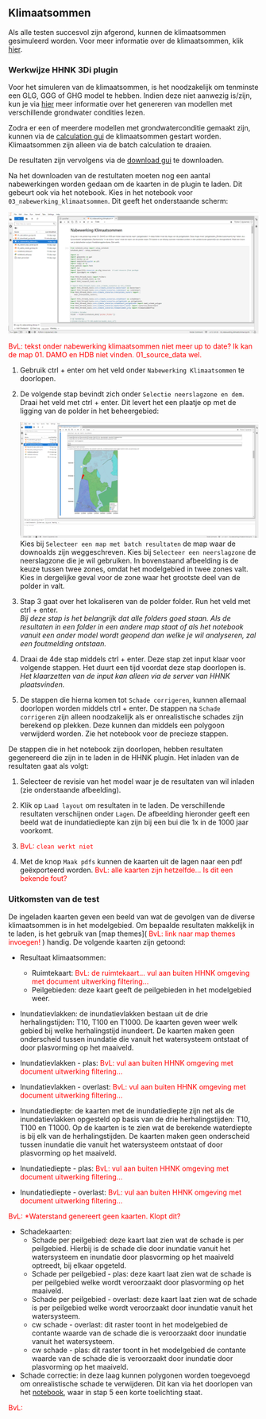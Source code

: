 ## **Klimaatsommen**
Als alle testen succesvol zijn afgerond, kunnen de klimaatsommen gesimuleerd worden. Voor meer informatie over de klimaatsommen, klik [hier](../../3_achtergronden_en_uitgangspunten/g_klimaatsommen/1_klimaatsommen.md).

### **Werkwijze HHNK 3Di plugin**
Voor het simuleren van de klimaatsommen, is het noodzakelijk om tenminste een GLG, GGG of GHG model te hebben. Indien deze niet aanwezig is/zijn, kun je via [hier](../../4_gebruik_plugin/c_modelstaat_aanpassen.md) meer informatie over het genereren van modellen met verschillende grondwater condities lezen.

Zodra er een of meerdere modellen met grondwaterconditie gemaakt zijn, kunnen via de [calculation gui](../../4_gebruik_plugin/d_berekeningen_uitvoeren.md) de klimaatsommen gestart worden. Klimaatsommen zijn alleen via de batch calculation te draaien.

De resultaten zijn vervolgens via de [download gui](../../4_gebruik_plugin/e_downloaden_resultaten.md) te downloaden. 

Na het downloaden van de restultaten moeten nog een aantal nabewerkingen worden gedaan om de kaarten in de plugin te laden. Dit gebeurt ook via het notebook. Kies in het notebook voor ``03_nabewerking_klimaatsommen``. Dit geeft het onderstaande scherm:

![Alt text](../../../images/2_werkwijze_bwn/g_klimaatsommen/1_nabewerking_klimaatsommen.png)

<span style="color:red"> BvL: tekst onder nabewerking klimaatsommen niet meer up to date? Ik kan de map 01. DAMO en HDB niet vinden. 01_source_data wel. </span>

1. Gebruik ctrl + enter om het veld onder ``Nabewerking Klimaatsommen`` te doorlopen. 
2. De volgende stap bevindt zich onder ``Selectie neerslagzone en dem``. Draai het veld met ctrl + enter. Dit levert het een plaatje op met de ligging van de polder in het beheergebied:

    ![Alt text](../../../images/2_werkwijze_bwn/g_klimaatsommen/2_nabewerking_klimaatsommen.png)
    Kies bij ``Selecteer een map met batch resultaten`` de map waar de downoalds zijn weggeschreven.
    Kies bij ``Selecteer een neerslagzone`` de neerslagzone die je wil gebruiken. In bovenstaand afbeelding is de keuze tussen twee zones, omdat het modelgebied in twee zones valt. Kies in dergelijke geval voor de zone waar het grootste deel van de polder in valt.
3. Stap 3 gaat over het lokaliseren van de polder folder. Run het veld  met ctrl + enter. <br>
*Bij deze stap is het belangrijk dat alle folders goed staan. Als de resultaten in een folder in een andere map staat of als het notebook vanuit een ander model wordt geopend dan welke je wil analyseren, zal een foutmelding ontstaan.*
4. Draai de 4de stap middels ctrl + enter. Deze stap zet input klaar voor volgende stappen. Het duurt een tijd voordat deze stap doorlopen is. <br>
*Het klaarzetten van de input kan alleen via de server van HHNK plaatsvinden.*
5. De stappen die hierna komen tot ``Schade corrigeren``, kunnen allemaal doorlopen worden middels ctrl + enter. De stappen na ``Schade corrigeren`` zijn alleen noodzakelijk als er onrealistische schades zijn berekend op plekken. Deze kunnen dan middels een polygoon verwijderd worden. Zie het notebook voor de precieze stappen.

De stappen die in het notebook zijn doorlopen, hebben resultaten gegenereerd die zijn in te laden in de HHNK plugin. Het inladen van de resultaten gaat als volgt:
1. Selecteer de revisie van het model waar je de resultaten van wil inladen (zie onderstaande afbeelding).

2. Klik op ``Laad layout`` om resultaten in te laden. De verschillende resultaten verschijnen onder ``Lagen``. De afbeelding hieronder geeft een beeld wat de inundatiediepte kan zijn bij een bui die 1x in de 1000 jaar voorkomt.

3. <span style="color:red"> BvL: ``clean werkt niet`` </span>

4. Met de knop ``Maak pdfs`` kunnen de kaarten uit de lagen naar een pdf geëxporteerd worden. <span style="color:red"> BvL: alle kaarten zijn hetzelfde... Is dit een bekende fout?</span>

### **Uitkomsten van de test**
De ingeladen kaarten geven een beeld van wat de gevolgen van de diverse klimaatsommen is in het modelgebied. Om bepaalde resultaten makkelijk in te laden, is het gebruik van [map themes](<span style="color:red"> BvL: link naar map themes invoegen! </span>) handig. De volgende kaarten zijn getoond:
* Resultaat klimaatsommen: 
    - Ruimtekaart:<span style="color:red"> BvL: de ruimtekaart... vul aan buiten HHNK omgeving met document uitwerking filtering...  </span> 
    - Peilgebieden: deze kaart geeft de peilgebieden in het modelgebied weer.

* Inundatievlakken: de inundatievlakken bestaan uit de drie herhalingstijden: T10, T100 en T1000. De kaarten geven weer welk gebied bij welke herhalingstijd inundeert. De kaarten maken geen onderscheid tussen inundatie die vanuit het watersysteem ontstaat of door plasvorming op het maaiveld. 

* Inundatievlakken - plas: <span style="color:red"> BvL: vul aan buiten HHNK omgeving met document uitwerking filtering...  </span>

* Inundatievlakken - overlast: <span style="color:red"> BvL: vul aan buiten HHNK omgeving met document uitwerking filtering...  </span>

* Inundatiediepte: de kaarten met de inundatiediepte zijn net als de inundatievlakken opgesteld op basis van de drie herhalingstijden: T10, T100 en T1000. Op de kaarten is te zien wat de berekende waterdiepte is bij elk van de herhalingstijden. De kaarten maken geen onderscheid tussen inundatie die vanuit het watersysteem ontstaat of door plasvorming op het maaiveld. 

* Inundatiediepte - plas: <span style="color:red"> BvL: vul aan buiten HHNK omgeving met document uitwerking filtering...  </span>

* Inundatiediepte - overlast: <span style="color:red"> BvL: vul aan buiten HHNK omgeving met document uitwerking filtering...  </span>

<span style="color:red"> BvL: *Waterstand genereert geen kaarten. Klopt dit?</span>

* Schadekaarten:
    - Schade per peilgebied: deze kaart laat zien wat de schade is per peilgebied. Hierbij is de schade die door inundatie vanuit het watersysteem en inundatie door plasvorming op het maaiveld optreedt, bij elkaar opgeteld.
    - Schade per peilgebied - plas: deze kaart laat zien wat de schade is per peilgebied welke wordt veroorzaakt door plasvorming op het maaiveld. 
    - Schade per peilgebied - overlast: deze kaart laat zien wat de schade is per peilgebied welke wordt veroorzaakt door inundatie vanuit het watersysteem. 
    - cw schade - overlast: dit raster toont in het modelgebied de contante waarde van de schade die is veroorzaakt door inundatie vanuit het watersysteem.
    - cw schade - plas: dit raster toont in het modelgebied de contante waarde van de schade die is veroorzaakt door inundatie door plasvorming op het maaiveld.
* Schade correctie: in deze laag kunnen polygonen worden toegevoegd om onrealistische schade te verwijderen. Dit kan via het doorlopen van het [notebook](#werkwijze-hhnk-3di-plugin), waar in stap 5 een korte toelichting staat.

<span style="color:red"> BvL: </span>

